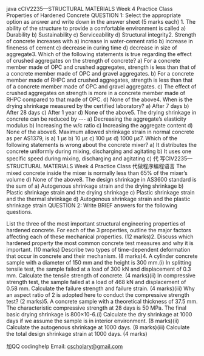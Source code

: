 java cCIV2235—STRUCTURAL MATERIALS Week 4 Practice Class Properties of Hardened Concrete QUESTION 1: Select the appropriate option as answer and write down in the answer sheet (5 marks each) 1. The ability of the structure to provide a comfortable environment is called
a) Durability b) Sustainability c) Serviceability d) Structural integrity2. Strength of concrete increases with a) increase in water-cement ratio b) increase in fineness of cement c) decrease in curing time d) decrease in size of aggregate3. Which of the following statements is true regarding the effect of crushed aggregates on the strength of concrete?
a) For a concrete member made of OPC and crushed aggregates, strength is less than that of a concrete member made of OPC and gravel aggregates. b) For a concrete member made of RHPC and crushed aggregates, strength is less than that of a concrete member made of OPC and gravel aggregates. c) The effect of crushed aggregates on strength is more in a concrete member made of RHPC compared to that made of OPC. d) None of the above4. When is the drying shrinkage measured by the certified laboratory?
a) After 7 days b) After 28 days c) After 1 year d) None of the above5. The drying shrinkage in concrete can be reduced by ---
a) Decreasing the aggregate’s elasticity modulus b) Increasing the w/c ratio c) Increasing the aggregate content d) None of the above6. Maximum allowed shrinkage strain in normal concrete as per AS1379, is a) 1 µε b) 10 µε c) 100 µε d) 1000 µε7. Which of the following statements is wrong about the concrete mixer?
a) It distributes the concrete uniformly during mixing, discharging and agitating b) It uses one specific speed during mixing, discharging and agitating c) 代 写CIV2235—STRUCTURAL MATERIALS Week 4 Practice Class 代做程序编程语言 The mixed concrete inside the mixer is normally less than 65% of the mixer’s volume d) None of the above8. The design shrinkage in AS3600 standard is the sum of
a) Autogenous shrinkage strain and the drying shrinkage b) Plastic shrinkage strain and the drying shrinkage c) Plastic shrinkage strain and the thermal shrinkage d) Autogenous shrinkage strain and the plastic shrinkage strain QUESTION 2: Write BRIEF answers for the following questions.

List the three of the most important structural engineering properties of hardened concrete. For each of the 3 properties, outline the major factors affecting each of these mechanical properties. (12 marks)2. Discuss which hardened property the most common concrete test measures and why it is important. (10 marks)
Describe two types of time-dependent deformation that occur in concrete and their mechanism. (8 marks)4. A cylinder concrete sample with a diameter of 150 mm and the height is 300 mm.(i) In splitting tensile test, the sample failed at a load of 300 kN and displacement of 0.3 mm. Calculate the tensile strength of concrete. (4 marks)(ii) In compressive strength test, the sample failed at a load of 468 kN and displacement of 0.58 mm. Calculate the failure strength and failure strain. (4 marks)(iii) Why an aspect ratio of 2 is adopted here to conduct the compressive strength test? (2 marks)5. A concrete sample with a theoretical thickness of 37.5 mm. The characteristic compressive strength at 28 days is 50 MPa. The final basic drying shrinkage is 800×10-6.(i) Calculate the dry shrinkage at 1000 days if we assume the sample is in interior environment. (8 marks)(ii) Calculate the autogenous shrinkage at 1000 days. (8 marks)(iii) Calculate the total design shrinkage strain at 1000 days. (4 marks)

加QQ codinghelp Email: cscholary@gmail.com
